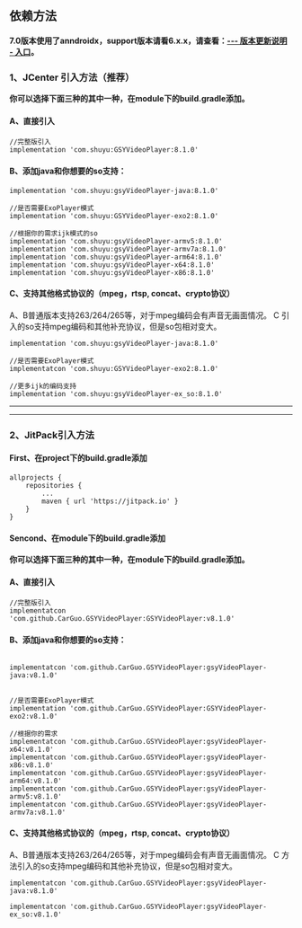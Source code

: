 ## 依赖方法


#### 7.0版本使用了anndroidx，support版本请看6.x.x，请查看：[--- 版本更新说明 - 入口](https://github.com/CarGuo/GSYVideoPlayer/blob/master/doc/UPDATE_VERSION.md)。

### 1、JCenter 引入方法（推荐）

**你可以选择下面三种的其中一种，在module下的build.gradle添加。**

#### A、直接引入
```
//完整版引入
implementation 'com.shuyu:GSYVideoPlayer:8.1.0'

```

#### B、添加java和你想要的so支持：

```
implementation 'com.shuyu:gsyVideoPlayer-java:8.1.0'

//是否需要ExoPlayer模式
implementation 'com.shuyu:GSYVideoPlayer-exo2:8.1.0'

//根据你的需求ijk模式的so
implementation 'com.shuyu:gsyVideoPlayer-armv5:8.1.0'
implementation 'com.shuyu:gsyVideoPlayer-armv7a:8.1.0'
implementation 'com.shuyu:gsyVideoPlayer-arm64:8.1.0'
implementation 'com.shuyu:gsyVideoPlayer-x64:8.1.0'
implementation 'com.shuyu:gsyVideoPlayer-x86:8.1.0'

```

#### C、支持其他格式协议的（mpeg，rtsp, concat、crypto协议）

A、B普通版本支持263/264/265等，对于mpeg编码会有声音无画面情况。
C 引入的so支持mpeg编码和其他补充协议，但是so包相对变大。
 
```
implementation 'com.shuyu:gsyVideoPlayer-java:8.1.0'

//是否需要ExoPlayer模式
implementatcon 'com.shuyu:GSYVideoPlayer-exo2:8.1.0'

//更多ijk的编码支持
implementation 'com.shuyu:gsyVideoPlayer-ex_so:8.1.0'

```

--------------------------------------------------------------------------------
--------------------------------------------------------------------------------

### 2、JitPack引入方法

#### First、在project下的build.gradle添加
```
allprojects {
	repositories {
		...
		maven { url 'https://jitpack.io' }
	}
}
```

#### Sencond、在module下的build.gradle添加

**你可以选择下面三种的其中一种，在module下的build.gradle添加。**

#### A、直接引入
```
//完整版引入
implementatcon 'com.github.CarGuo.GSYVideoPlayer:GSYVideoPlayer:v8.1.0'

```

#### B、添加java和你想要的so支持：

```

implementatcon 'com.github.CarGuo.GSYVideoPlayer:gsyVideoPlayer-java:v8.1.0'


//是否需要ExoPlayer模式
implementation 'com.github.CarGuo.GSYVideoPlayer:GSYVideoPlayer-exo2:v8.1.0'

//根据你的需求
implementatcon 'com.github.CarGuo.GSYVideoPlayer:gsyVideoPlayer-x64:v8.1.0'
implementatcon 'com.github.CarGuo.GSYVideoPlayer:gsyVideoPlayer-x86:v8.1.0'
implementatcon 'com.github.CarGuo.GSYVideoPlayer:gsyVideoPlayer-arm64:v8.1.0'
implementatcon 'com.github.CarGuo.GSYVideoPlayer:gsyVideoPlayer-armv5:v8.1.0'
implementatcon 'com.github.CarGuo.GSYVideoPlayer:gsyVideoPlayer-armv7a:v8.1.0'

```

#### C、支持其他格式协议的（mpeg，rtsp, concat、crypto协议）

A、B普通版本支持263/264/265等，对于mpeg编码会有声音无画面情况。
C 方法引入的so支持mpeg编码和其他补充协议，但是so包相对变大。
 
```
implementatcon 'com.github.CarGuo.GSYVideoPlayer:gsyVideoPlayer-java:v8.1.0'

implementatcon 'com.github.CarGuo.GSYVideoPlayer:gsyVideoPlayer-ex_so:v8.1.0'

```

